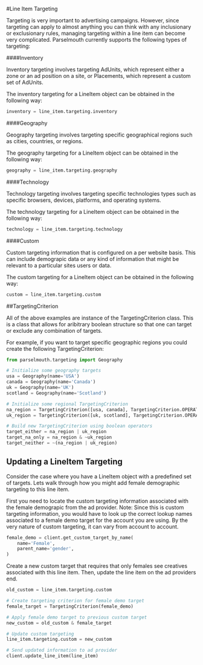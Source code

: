#Line Item Targeting

Targeting is very important to advertising campaigns.
However, since targeting can apply to almost anything
you can think with any inclusionary or exclusionary rules,
managing targeting within a line item can become very complicated.
Parselmouth currently supports the following types of targeting:

####Inventory

Inventory targeting involves targeting AdUnits, which
represent either a zone or an ad position on a site,
or Placements, which represent a custom set of AdUnits.

The inventory targeting for a LineItem object can be
obtained in the following way:

```python
inventory = line_item.targeting.inventory
```

####Geography

Geography targeting involves targeting specific geographical
regions such as cities, countries, or regions.

The geography targeting for a LineItem object can be
obtained in the following way:

```python
geography = line_item.targeting.geography
```

####Technology

Technology targeting involves targeting specific technologies
types such as specific browsers, devices, platforms,
and operating systems.

The technology targeting for a LineItem object can be
obtained in the following way:

```python
technology = line_item.targeting.technology
```

####Custom

Custom targeting information that is configured on a per website
basis.  This can include demograpic data or any kind of information
that might be relevant to a particular sites users or data.

The custom targeting for a LineItem object can be
obtained in the following way:

```python
custom = line_item.targeting.custom
```


##TargetingCriterion

All of the above examples are instance of the TargetingCriterion
class.  This is a class that allows for aribitrary boolean structure
so that one can target or exclude any combination of targets.

For example, if you want to target specific geographic regions you
could create the following TargetingCriterion:

```python
from parselmouth.targeting import Geography

# Initialize some geography targets
usa = Geography(name='USA')
canada = Geography(name='Canada')
uk = Geography(name='UK')
scotland = Geography(name='Scotland')

# Initialize some regional TargetingCriterion
na_region = TargetingCriterion([usa, canada], TargetingCriterion.OPERATOR.OR)
uk_region = TargetingCriterion([uk, scotland], TargetingCriterion.OPERATOR.OR)

# Build new TargetingCriterion using boolean operators
target_either = na_region | uk_region
target_na_only = na_region & ~uk_region
target_neither = ~(na_region | uk_region)
```


## Updating a LineItem Targeting

Consider the case where you have a LineItem object with a predefined set
of targets.  Lets walk through how you might add female demographic
targeting to this line item.

First you need to locate the custom targeting information associated
with the female demograpic from the ad provider.
Note: Since this is custom targeting information, you would have to
look up the correct lookup names associated to a female demo target
for the account you are using.  By the very nature of custom targeting,
it can vary from account to account.

```python
female_demo = client.get_custom_target_by_name(
    name='Female',
    parent_name='gender',
)
```

Create a new custom target that requires that only females
see creatives associated with this line item.  Then, update
the line item on the ad providers end.

```python
old_custom = line_item.targeting.custom

# Create targeting criterion for female demo target
female_target = TargetingCriterion(female_demo)

# Apply female demo target to previous custom target
new_custom = old_custom & female_target

# Update custom targeting
line_item.targeting.custom = new_custom

# Send updated information to ad provider
client.update_line_item(line_item)
```

